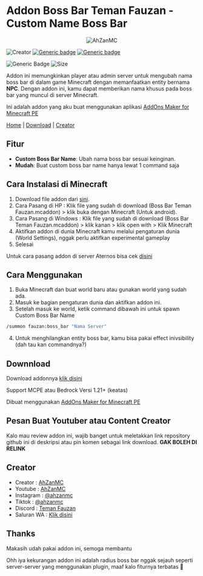 # Addon Boss Bar Teman Fauzan - Custom Name Boss Bar

<p align="center"> <img src="https://komarev.com/ghpvc/?username=AhZanMC" alt="AhZanMC" /></p>

![Creator](https://img.shields.io/badge/Author-AhZanMC-yellow)
[![Generic badge](https://img.shields.io/badge/Release-version1-purple.svg)](https://shields.io/) [![Generic badge](https://img.shields.io/badge/UpdatedAt-Saturday,_October_19,_2024-purple.svg)](https://shields.io/)

![Generic Badge](https://img.shields.io/github/downloads/AhZanMC/Addon-Boss-Bar-Teman-Fauzan/total) ![Size](https://img.shields.io/github/repo-size/AhZanMC/Addon-Boss-Bar-Teman-Fauzan)

Addon ini memungkinkan player atau admin server untuk mengubah nama boss bar di dalam game Minecraft dengan memanfaatkan entity bernama **NPC**. Dengan addon ini, kamu dapat memberikan nama khusus pada boss bar yang muncul di server Minecraft.

Ini adalah addon yang aku buat menggunakan aplikasi [AddOns Maker for Minecraft PE](https://play.google.com/store/apps/details?id=co.pamobile.minecraft.addonsmaker&pcampaignid=web_share) 

[Home](README.md) | [Download](#downnload) | [Creator](#creator)

## Fitur
- **Custom Boss Bar Name**: Ubah nama boss bar sesuai keinginan.
- **Mudah**: Buat custom boss bar name hanya lewat 1 command saja 

## Cara Instalasi di Minecraft
1. Download file addon dari [sini](#downnload).
2. Cara Pasang di HP : Klik file yang sudah di download (Boss Bar Teman Fauzan.mcaddon) > klik buka dengan Minecraft (Untuk android).
3. Cara Pasang di Windows : Klik file yang sudah di download (Boss Bar Teman Fauzan.mcaddon) > klik kanan > klik open with > Klik Minecraft
4. Aktifkan addon di dunia Minecraft kamu melalui pengaturan dunia (World Settings), nggak perlu aktifkan experimental gameplay
5. Selesai

Untuk cara pasang addon di server Aternos bisa cek [disini](https://support.aternos.org/hc/en-us/articles/360042095232-Installing-addons-Minecraft-Bedrock-Edition)

## Cara Menggunakan
1. Buka Minecraft dan buat world baru atau gunakan world yang sudah ada.
2. Masuk ke bagian pengaturan dunia dan aktifkan addon ini.
3. Setelah masuk ke world, ketik command dibawah ini untuk spawn Custom Boss Bar Name
```bash
/summon fauzan:boss_bar "Nama Server"
```
4. Untuk menghilangkan entity boss bar, kamu bisa pakai effect inivsibility (dah tau kan commandnya?)

## Downnload
Download addonnya [klik disini](https://github.com/AhZanMC/Addon-Boss-Bar-Teman-Fauzan/releases/tag/Addon)

Support MCPE atau Bedrock Versi 1.21+ (keatas)

Dibuat menggunakan [AddOns Maker for Minecraft PE](https://play.google.com/store/apps/details?id=co.pamobile.minecraft.addonsmaker&pcampaignid=web_share)

## Pesan Buat Youtuber atau Content Creator
Kalo mau review addon ini, wajib banget untuk meletakkan link repository github ini di deskripsi atau pin komen sebagai link download. **GAK BOLEH DI RELINK**

## Creator
- Creator : [AhZanMC](https://bio-link.ahzanmc.my.id/)
- Youtube : [AhZanMC](https://youtube.com/c/AhZanMC)
- Instagram : [@ahzanmc](https://www.instagram.com/ahzanmc/)
- Tiktok : [@ahzanmc](http://tiktok.com/@ahzanmc)
- Discord : [Teman Fauzan](https://ahzanmc.my.id/discord)
- Saluran WA : [Klik disini](https://whatsapp.com/channel/0029VaWN5AR05MUmTwwxfj3K)

## Thanks
Makasih udah pakai addon ini, semoga membantu

Ohh iya kekurangan addon ini adalah radius boss bar nggak sejauh seperti server-server yang menggunakan plugin, maaf kalo fiturnya terbatas 🙏

